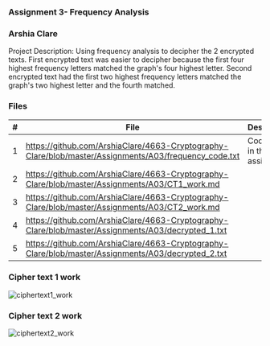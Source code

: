 ### Assignment 3- Frequency Analysis
### Arshia Clare

Project Description: Using frequency analysis to decipher the 2 encrypted texts. 
First encrypted text was easier to decipher because the first four highest frequency letters matched the graph's four highest letter.
Second encrypted text had the first two highest frequency letters matched the graph's two highest letter and the fourth matched. 

### Files

|   #   | File                       | Description  |
| :---: | -------------------------- | ---------------------------------------------------------- |
|   1   |https://github.com/ArshiaClare/4663-Cryptography-Clare/blob/master/Assignments/A03/frequency_code.txt | Code given in the assignment|
|   2   |https://github.com/ArshiaClare/4663-Cryptography-Clare/blob/master/Assignments/A03/CT1_work.md||
|   3   |https://github.com/ArshiaClare/4663-Cryptography-Clare/blob/master/Assignments/A03/CT2_work.md||
|   4   |https://github.com/ArshiaClare/4663-Cryptography-Clare/blob/master/Assignments/A03/decrypted_1.txt||
|   5   |https://github.com/ArshiaClare/4663-Cryptography-Clare/blob/master/Assignments/A03/decrypted_2.txt||

### Cipher text 1 work
![ciphertext1_work](https://user-images.githubusercontent.com/35582387/92430607-f059f780-f15a-11ea-8c72-17d48671d226.jpg)

### Cipher text 2 work
![ciphertext2_work](https://user-images.githubusercontent.com/35582387/92430628-fa7bf600-f15a-11ea-83be-126aa0fd3125.jpg)
